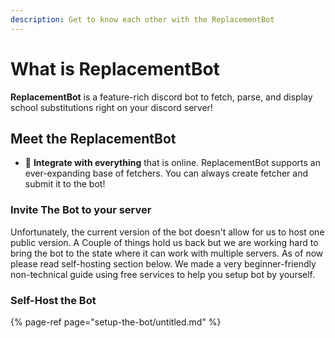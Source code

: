 ```yaml
---
description: Get to know each other with the ReplacementBot
---
```


# What is ReplacementBot

**ReplacementBot** is a feature-rich discord bot to fetch, parse, and display school substitutions right on your discord server!

## Meet the ReplacementBot

* 🧩 **Integrate with everything** that is online. ReplacementBot supports an ever-expanding base of fetchers. You can always create fetcher and submit it to the bot!

### Invite The Bot to your server

Unfortunately, the current version of the bot doesn't allow for us to host one public version. A Couple of things hold us back but we are working hard to bring the bot to the state where it can work with multiple servers. As of now please read self-hosting section below. We made a very beginner-friendly non-technical guide using free services to help you setup bot by yourself.

### Self-Host the Bot

{% page-ref page="setup-the-bot/untitled.md" %}





